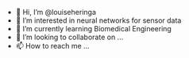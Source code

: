 - 👋 Hi, I’m @louiseheringa
- 👀 I’m interested in neural networks for sensor data
- 🌱 I’m currently learning Biomedical Engineering
- 💞️ I’m looking to collaborate on ...
- 📫 How to reach me ...

<!---
louiseheringa/louiseheringa is a ✨ special ✨ repository because its `README.md` (this file) appears on your GitHub profile.
You can click the Preview link to take a look at your changes.
--->
